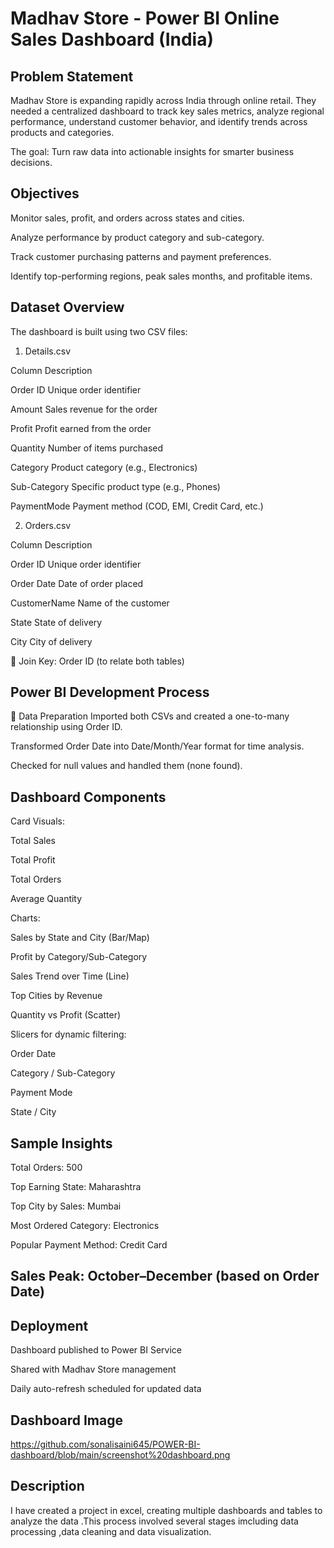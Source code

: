 # Madhav Store - Power BI Online Sales Dashboard (India)

## Problem Statement

Madhav Store is expanding rapidly across India through online retail. They needed a centralized dashboard to track key sales metrics, analyze regional performance, understand customer behavior, and identify trends across products and categories.

The goal: Turn raw data into actionable insights for smarter business decisions.

## Objectives
Monitor sales, profit, and orders across states and cities.

Analyze performance by product category and sub-category.

Track customer purchasing patterns and payment preferences.

Identify top-performing regions, peak sales months, and profitable items.

## Dataset Overview
The dashboard is built using two CSV files:

1. Details.csv
   
 Column	Description

Order ID	Unique order identifier

Amount	Sales revenue for the order

Profit	Profit earned from the order

Quantity	Number of items purchased

Category	Product category (e.g., Electronics)

Sub-Category	Specific product type (e.g., Phones)

PaymentMode	Payment method (COD, EMI, Credit Card, etc.)

2. Orders.csv

Column	Description

Order ID	Unique order identifier

Order Date	Date of order placed

CustomerName	Name of the customer

State	State of delivery

City	City of delivery

🔗 Join Key: Order ID (to relate both tables)

## Power BI Development Process
🔹 Data Preparation
Imported both CSVs and created a one-to-many relationship using Order ID.

Transformed Order Date into Date/Month/Year format for time analysis.

Checked for null values and handled them (none found).

## Dashboard Components
Card Visuals:

Total Sales

Total Profit

Total Orders

Average Quantity

Charts:

Sales by State and City (Bar/Map)

Profit by Category/Sub-Category

Sales Trend over Time (Line)

Top Cities by Revenue

Quantity vs Profit (Scatter)

Slicers for dynamic filtering:

Order Date

Category / Sub-Category

Payment Mode

State / City

##  Sample Insights
 Total Orders: 500

 Top Earning State: Maharashtra

 Top City by Sales: Mumbai

 Most Ordered Category: Electronics

 Popular Payment Method: Credit Card

## Sales Peak: October–December (based on Order Date)

## Deployment
Dashboard published to Power BI Service

Shared with Madhav Store management

Daily auto-refresh scheduled for updated data
## Dashboard Image
https://github.com/sonalisaini645/POWER-BI-dashboard/blob/main/screenshot%20dashboard.png

## Description
I have created a project in excel, creating multiple dashboards and tables to analyze the data .This process involved several stages imcluding data processing ,data cleaning and data visualization.
